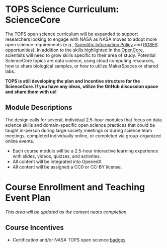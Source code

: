# TOPS Science Curriculum: ScienceCore

The TOPS open science curriculum will be expanded to support researchers looking to engage with NASA as NASA moves to adopt more open science requirements (*e.g.*, [Scientific Information Policy](https://science.nasa.gov/researchers/science-data/science-information-policy) and [ROSES](https://science.nasa.gov/researchers/sara/grant-solicitations) opportunities). In addition to the skills highlighted in the [OpenCore](/docs/Area2_Capacity_Sharing/OpenCore), scientists will need to grow skills specific to their area of study. Potential ScienceCore topics are data science, using cloud computing resources, how to share biological samples, or how to utilize MakerSpaces or shared labs.

**TOPS is still developing the plan and incentive structure for the ScienceCore. If you have any ideas, utilize the GitHub discussion space and share them with us!**

## Module Descriptions

The design calls for several, individual 2.5-hour modules that focus on data science skills and domain-specific open science practices that could be taught in-person during large society meetings or during science team meetings, completed individually online, or completed via group-organized online events. 
* Each course module will be a 2.5-hour interactive learning experience with slides, videos, quizzes, and activities. 
* All content will be integrated into OpenedX 
* All content will be assigned a CC0 or CC-BY license.

# Course Enrollment and Teaching Event Plan
*This area will be updated as the content nears completion.*

## Course Incentives

* Certification and/or NASA TOPS open science [badges](/docs/Area3_Incentives/badging_motivation.md)
